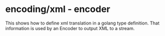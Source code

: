 # encoding/xml - encoder

This shows how to define xml translation in a golang type definition. That information is used by an Encoder to output XML to a stream.
